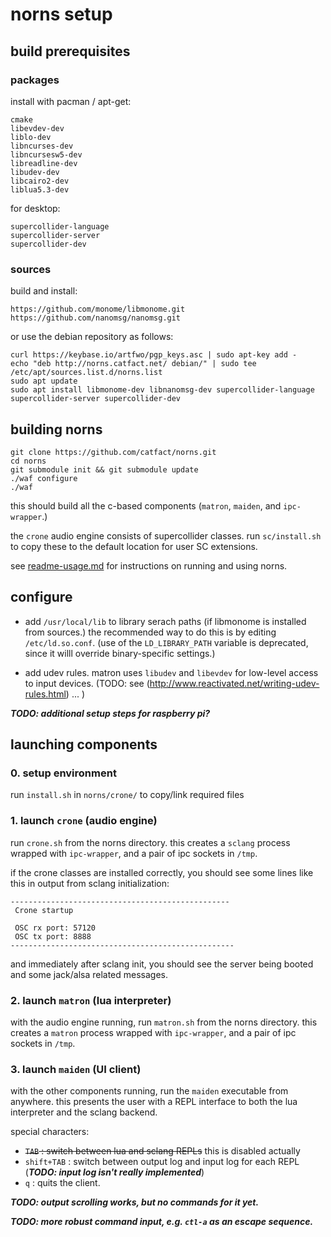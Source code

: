 # norns setup

## build prerequisites

### packages

install with pacman / apt-get:

```
cmake
libevdev-dev
liblo-dev
libncurses-dev
libncursesw5-dev
libreadline-dev
libudev-dev
libcairo2-dev
liblua5.3-dev
```

for desktop: 
```
supercollider-language
supercollider-server
supercollider-dev
```

### sources

build and install:

```
https://github.com/monome/libmonome.git
https://github.com/nanomsg/nanomsg.git
```

or use the debian repository as follows:

```
curl https://keybase.io/artfwo/pgp_keys.asc | sudo apt-key add -
echo "deb http://norns.catfact.net/ debian/" | sudo tee /etc/apt/sources.list.d/norns.list
sudo apt update
sudo apt install libmonome-dev libnanomsg-dev supercollider-language supercollider-server supercollider-dev
```

## building norns

```
git clone https://github.com/catfact/norns.git
cd norns
git submodule init && git submodule update
./waf configure
./waf
```

this should build all the c-based components (`matron`, `maiden`, and `ipc-wrapper`.)

the `crone` audio engine consists of supercollider classes. run `sc/install.sh` to copy these to the default location for user SC extensions. 

see  [readme-usage.md](readme-usage.md) for instructions on running and using norns.

## configure

- add `/usr/local/lib` to library serach paths (if libmonome is installed from sources.)
the recommended way to do this is by editing `/etc/ld.so.conf`. (use of the `LD_LIBRARY_PATH` variable is deprecated, since it willl override binary-specific settings.)

- add udev rules. matron uses `libudev` and `libevdev` for low-level access to input devices. (TODO: see (http://www.reactivated.net/writing-udev-rules.html) ... )

_**TODO: additional setup steps for raspberry pi?**_



## launching components

### 0. setup environment

run `install.sh` in `norns/crone/` to copy/link required files

### 1. launch `crone` (audio engine)

run `crone.sh` from the norns directory. this creates a `sclang` process wrapped with `ipc-wrapper`, and a pair of ipc sockets in `/tmp`.

if the crone classes are installed correctly, you should see some lines like this in output from sclang initialization: 
```
-------------------------------------------------
 Crone startup

 OSC rx port: 57120
 OSC tx port: 8888
--------------------------------------------------
```

and immediately after sclang init, you should see the server being booted and some jack/alsa related messages. 

### 2. launch `matron` (lua interpreter)

with the audio engine running, run `matron.sh` from the norns directory. this creates a `matron` process wrapped with `ipc-wrapper`, and a pair of ipc sockets in `/tmp`.

### 3. launch `maiden` (UI client)

with the other components running, run the `maiden` executable from anywhere. this presents the user with a REPL interface to both the lua interpreter and the sclang backend.

special characters:

- ~~`TAB` : switch between lua and sclang REPLs~~ this is disabled actually
- `shift+TAB` : switch between output log and input log for each REPL
(_**TODO: input log isn't really implemented**_)
- `q` : quits the client.

_**TODO: output scrolling works, but no commands for it yet.**_

_**TODO: more robust command input, e.g. `ctl-a` as an escape sequence.**_

